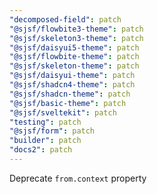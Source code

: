 ```yaml
---
"decomposed-field": patch
"@sjsf/flowbite3-theme": patch
"@sjsf/skeleton3-theme": patch
"@sjsf/daisyui5-theme": patch
"@sjsf/flowbite-theme": patch
"@sjsf/skeleton-theme": patch
"@sjsf/daisyui-theme": patch
"@sjsf/shadcn4-theme": patch
"@sjsf/shadcn-theme": patch
"@sjsf/basic-theme": patch
"@sjsf/sveltekit": patch
"testing": patch
"@sjsf/form": patch
"builder": patch
"docs2": patch
---
```


Deprecate `from.context` property
